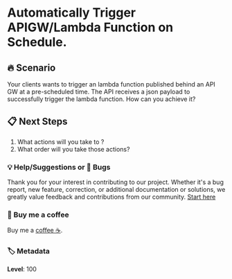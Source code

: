 # Automatically Trigger APIGW/Lambda Function on Schedule.

## 🔥 Scenario

Your clients wants to trigger an lambda function published behind an API GW at a pre-scheduled time. The API receives a json payload to successfully trigger the lambda function. How can you achieve it?

## 📋 Next Steps

1. What actions will you take to ?
1. What order will you take those actions?

### 💡 Help/Suggestions or 🐛 Bugs

Thank you for your interest in contributing to our project. Whether it's a bug report, new feature, correction, or additional documentation or solutions, we greatly value feedback and contributions from our community. [Start here][200]

### 👋 Buy me a coffee

Buy me a [coffee ☕][900].

### 🏷️ Metadata

**Level**: 100

[100]: https://www.udemy.com/course/aws-cloud-development-kit-from-beginner-to-professional/?referralCode=E15D7FB64E417C547579

[200]: https://github.com/miztiik/aws-real-time-use-cases/issues

[900]: https://ko-fi.com/miztiik
